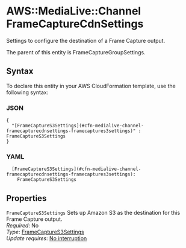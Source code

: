 # AWS::MediaLive::Channel FrameCaptureCdnSettings<a name="aws-properties-medialive-channel-framecapturecdnsettings"></a>

Settings to configure the destination of a Frame Capture output\.

The parent of this entity is FrameCaptureGroupSettings\.

## Syntax<a name="aws-properties-medialive-channel-framecapturecdnsettings-syntax"></a>

To declare this entity in your AWS CloudFormation template, use the following syntax:

### JSON<a name="aws-properties-medialive-channel-framecapturecdnsettings-syntax.json"></a>

```
{
  "[FrameCaptureS3Settings](#cfn-medialive-channel-framecapturecdnsettings-framecaptures3settings)" : FrameCaptureS3Settings
}
```

### YAML<a name="aws-properties-medialive-channel-framecapturecdnsettings-syntax.yaml"></a>

```
  [FrameCaptureS3Settings](#cfn-medialive-channel-framecapturecdnsettings-framecaptures3settings):
    FrameCaptureS3Settings
```

## Properties<a name="aws-properties-medialive-channel-framecapturecdnsettings-properties"></a>

`FrameCaptureS3Settings` <a name="cfn-medialive-channel-framecapturecdnsettings-framecaptures3settings"></a>
Sets up Amazon S3 as the destination for this Frame Capture output\.  
_Required_: No  
_Type_: [FrameCaptureS3Settings](aws-properties-medialive-channel-framecaptures3settings.md)  
_Update requires_: [No interruption](https://docs.aws.amazon.com/AWSCloudFormation/latest/UserGuide/using-cfn-updating-stacks-update-behaviors.html#update-no-interrupt)
